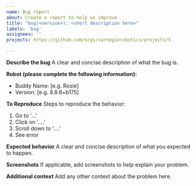 ```yaml
---
name: Bug report
about: Create a report to help us improve
title: "bug(<version>): <short description here>"
labels: 'bug'
assignees: ''
projects: https://github.com/orgs/carnegierobotics/projects/5

---
```


**Describe the bug**
A clear and concise description of what the bug is.

**Robot (please complete the following information):**
 - Buddy Name: [e.g. Rosie]
 - Version: [e.g. 8.8.6+b175]

**To Reproduce**
Steps to reproduce the behavior:
1. Go to '...'
2. Click on '....'
3. Scroll down to '....'
4. See error

**Expected behavior**
A clear and concise description of what you expected to happen.

**Screenshots**
If applicable, add screenshots to help explain your problem.

**Additional context**
Add any other context about the problem here.
